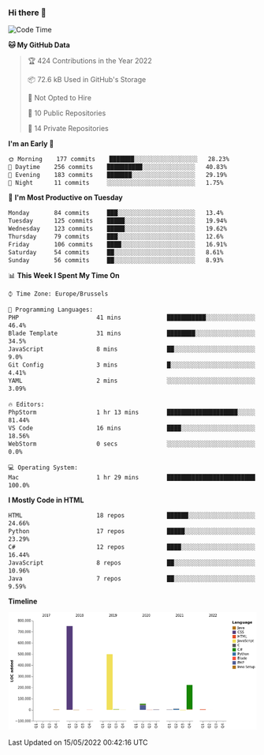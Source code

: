 ### Hi there 👋

<!--START_SECTION:waka-->
![Code Time](http://img.shields.io/badge/Code%20Time-0%20secs-blue)

**🐱 My GitHub Data** 

> 🏆 424 Contributions in the Year 2022
 > 
> 📦 72.6 kB Used in GitHub's Storage 
 > 
> 🚫 Not Opted to Hire
 > 
> 📜 10 Public Repositories 
 > 
> 🔑 14 Private Repositories  
 > 
**I'm an Early 🐤** 

```text
🌞 Morning    177 commits    ███████░░░░░░░░░░░░░░░░░░   28.23% 
🌆 Daytime    256 commits    ██████████░░░░░░░░░░░░░░░   40.83% 
🌃 Evening    183 commits    ███████░░░░░░░░░░░░░░░░░░   29.19% 
🌙 Night      11 commits     ░░░░░░░░░░░░░░░░░░░░░░░░░   1.75%

```
📅 **I'm Most Productive on Tuesday** 

```text
Monday       84 commits     ███░░░░░░░░░░░░░░░░░░░░░░   13.4% 
Tuesday      125 commits    █████░░░░░░░░░░░░░░░░░░░░   19.94% 
Wednesday    123 commits    █████░░░░░░░░░░░░░░░░░░░░   19.62% 
Thursday     79 commits     ███░░░░░░░░░░░░░░░░░░░░░░   12.6% 
Friday       106 commits    ████░░░░░░░░░░░░░░░░░░░░░   16.91% 
Saturday     54 commits     ██░░░░░░░░░░░░░░░░░░░░░░░   8.61% 
Sunday       56 commits     ██░░░░░░░░░░░░░░░░░░░░░░░   8.93%

```


📊 **This Week I Spent My Time On** 

```text
⌚︎ Time Zone: Europe/Brussels

💬 Programming Languages: 
PHP                      41 mins             ███████████░░░░░░░░░░░░░░   46.4% 
Blade Template           31 mins             ████████░░░░░░░░░░░░░░░░░   34.5% 
JavaScript               8 mins              ██░░░░░░░░░░░░░░░░░░░░░░░   9.0% 
Git Config               3 mins              █░░░░░░░░░░░░░░░░░░░░░░░░   4.41% 
YAML                     2 mins              ░░░░░░░░░░░░░░░░░░░░░░░░░   3.09%

🔥 Editors: 
PhpStorm                 1 hr 13 mins        ████████████████████░░░░░   81.44% 
VS Code                  16 mins             ████░░░░░░░░░░░░░░░░░░░░░   18.56% 
WebStorm                 0 secs              ░░░░░░░░░░░░░░░░░░░░░░░░░   0.0%

💻 Operating System: 
Mac                      1 hr 29 mins        █████████████████████████   100.0%

```

**I Mostly Code in HTML** 

```text
HTML                     18 repos            ██████░░░░░░░░░░░░░░░░░░░   24.66% 
Python                   17 repos            █████░░░░░░░░░░░░░░░░░░░░   23.29% 
C#                       12 repos            ████░░░░░░░░░░░░░░░░░░░░░   16.44% 
JavaScript               8 repos             ██░░░░░░░░░░░░░░░░░░░░░░░   10.96% 
Java                     7 repos             ██░░░░░░░░░░░░░░░░░░░░░░░   9.59%

```


**Timeline**

![Chart not found](https://raw.githubusercontent.com/guillaumedeplancke/guillaumedeplancke/main/charts/bar_graph.png) 


 Last Updated on 15/05/2022 00:42:16 UTC
<!--END_SECTION:waka-->
